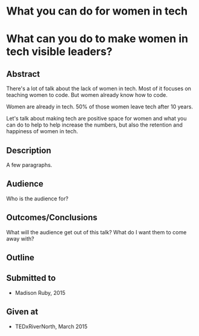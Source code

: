 # What you can do for women in tech
# What can you do to make women in tech visible leaders?

## Abstract
There's a lot of talk about the lack of women in tech.  Most of it focuses on teaching women to code.  But women already know how to code.

Women are already in tech.  50% of those women leave tech after 10 years.  

Let's talk about making tech are positive space for women and what you can do to help to help increase the numbers, but also the retention and happiness of women in tech.

## Description
A few paragraphs.

## Audience
Who is the audience for?

## Outcomes/Conclusions
What will the audience get out of this talk? What do I want them to come
away with?

## Outline


## Submitted to

* Madison Ruby, 2015


## Given at

* TEDxRiverNorth, March 2015
